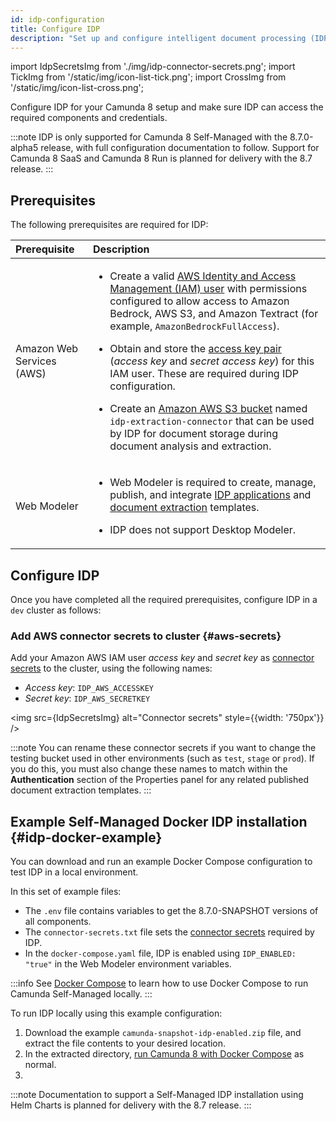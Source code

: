 ```yaml
---
id: idp-configuration
title: Configure IDP
description: "Set up and configure intelligent document processing (IDP) in Camunda 8 SaaS and Self-Managed."
---
```


import IdpSecretsImg from './img/idp-connector-secrets.png';
import TickImg from '/static/img/icon-list-tick.png';
import CrossImg from '/static/img/icon-list-cross.png';

Configure IDP for your Camunda 8 setup and make sure IDP can access the required components and credentials.

:::note
IDP is only supported for Camunda 8 Self-Managed with the 8.7.0-alpha5 release, with full configuration documentation to follow. Support for Camunda 8 SaaS and Camunda 8 Run is planned for delivery with the 8.7 release.
:::

## Prerequisites

The following prerequisites are required for IDP:

| Prerequisite              | Description                                                                                                                                                                                                                                                                                                                                                                                                                                                                                                                                                                                                                                                                                                                                    |
| :------------------------ | :--------------------------------------------------------------------------------------------------------------------------------------------------------------------------------------------------------------------------------------------------------------------------------------------------------------------------------------------------------------------------------------------------------------------------------------------------------------------------------------------------------------------------------------------------------------------------------------------------------------------------------------------------------------------------------------------------------------------------------------------- |
| Amazon Web Services (AWS) | <ul><li><p>Create a valid [AWS Identity and Access Management (IAM) user](https://docs.aws.amazon.com/IAM/latest/UserGuide/id_users.html) with permissions configured to allow access to Amazon Bedrock, AWS S3, and Amazon Textract (for example, `AmazonBedrockFullAccess`).</p></li><li><p>Obtain and store the [access key pair](https://docs.aws.amazon.com/IAM/latest/UserGuide/id_credentials_access-keys.html) (_access key_ and _secret access key_) for this IAM user. These are required during IDP configuration.</p></li><li><p>Create an [Amazon AWS S3 bucket](https://aws.amazon.com/s3/) named `idp-extraction-connector` that can be used by IDP for document storage during document analysis and extraction.</p></li></ul> |
| Web Modeler               | <ul><li><p>Web Modeler is required to create, manage, publish, and integrate [IDP applications](idp-applications.md) and [document extraction](idp-document-extraction.md) templates.</p></li><li><p>IDP does not support Desktop Modeler.</p></li></ul>                                                                                                                                                                                                                                                                                                                                                                                                                                                                                       |

## Configure IDP

Once you have completed all the required prerequisites, configure IDP in a `dev` cluster as follows:

### Add AWS connector secrets to cluster {#aws-secrets}

Add your Amazon AWS IAM user _access key_ and _secret key_ as [connector secrets](/components/console/manage-clusters/manage-secrets.md) to the cluster, using the following names:

- _Access key_: `IDP_AWS_ACCESSKEY`
- _Secret key_: `IDP_AWS_SECRETKEY`

<img src={IdpSecretsImg} alt="Connector secrets" style={{width: '750px'}} />

:::note
You can rename these connector secrets if you want to change the testing bucket used in other environments (such as `test`, `stage` or `prod`). If you do this, you must also change these names to match within the **Authentication** section of the Properties panel for any related published document extraction templates.
:::

## Example Self-Managed Docker IDP installation {#idp-docker-example}

You can download and run an example Docker Compose configuration to test IDP in a local environment.

In this set of example files:

- The `.env` file contains variables to get the 8.7.0-SNAPSHOT versions of all components.
- The `connector-secrets.txt` file sets the [connector secrets](#aws-secrets) required by IDP.
- In the `docker-compose.yaml` file, IDP is enabled using `IDP_ENABLED: "true"` in the Web Modeler environment variables.

:::info
See [Docker Compose](/self-managed/setup/deploy/local/docker-compose.md) to learn how to use Docker Compose to run Camunda Self-Managed locally.
:::

To run IDP locally using this example configuration:

1. Download the example `camunda-snapshot-idp-enabled.zip` file, and extract the file contents to your desired location.
1. In the extracted directory, [run Camunda 8 with Docker Compose](/self-managed/setup/deploy/local/docker-compose.md#run-camunda-8-with-docker-compose) as normal.
1.

:::note
Documentation to support a Self-Managed IDP installation using Helm Charts is planned for delivery with the 8.7 release.
:::
